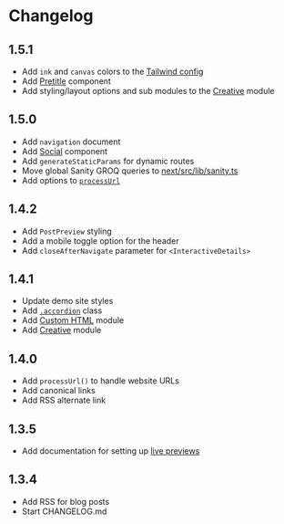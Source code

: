 # Changelog

## 1.5.1

- Add `ink` and `canvas` colors to the [Tailwind config](next/tailwind.config.ts)
- Add [Pretitle](next/src/ui/Pretitle.tsx) component
- Add styling/layout options and sub modules to the [Creative](/sanity/schemas/modules/creative-module.ts) module

## 1.5.0

- Add `navigation` document
- Add [Social](next/src/ui/Social.tsx) component
- Add `generateStaticParams` for dynamic routes
- Move global Sanity GROQ queries to [next/src/lib/sanity.ts](next/src/lib/sanity.ts)
- Add options to [`processUrl`](next/src/lib/processUrl.ts)

## 1.4.2

- Add `PostPreview` styling
- Add a mobile toggle option for the header
- Add `closeAfterNavigate` parameter for `<InteractiveDetails>`

## 1.4.1

- Update demo site styles
- Add [`.accordion`](/next/src/styles/app.css) class
- Add [Custom HTML](/sanity/schemas/modules/custom-html.ts) module
- Add [Creative](/sanity/schemas/modules/creative-module.ts) module

## 1.4.0

- Add `processUrl()` to handle website URLs
- Add canonical links
- Add RSS alternate link

## 1.3.5

- Add documentation for setting up [live previews](./README.md#live-previews)

## 1.3.4

- Add RSS for blog posts
- Start CHANGELOG.md
